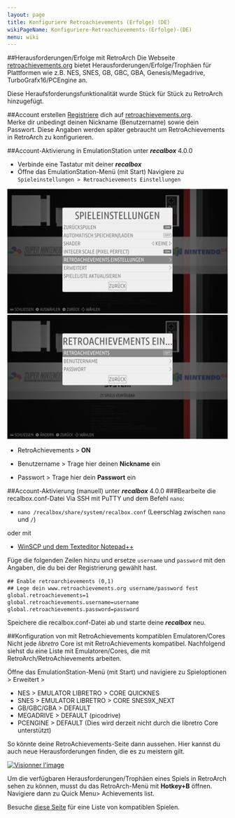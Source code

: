 ```yaml
---
layout: page
title: Konfiguriere Retroachievements (Erfolge) (DE)
wikiPageName: Konfiguriere-Retroachievements-(Erfolge)-(DE)
menu: wiki
---
```


##Herausforderungen/Erfolge mit RetroArch
Die Webseite [retroachievements.org](http://www.retroachievements.org) bietet Herausforderungen/Erfolge/Trophäen für Plattformen wie z.B. NES, SNES, GB, GBC, GBA, Genesis/Megadrive, TurboGrafx16/PCEngine an.  
  
Diese Heraufsforderungsfunktionalität wurde Stück für Stück zu RetroArch hinzugefügt.
  
##Account erstellen
[Registriere](http://retroachievements.org/createaccount.php) dich auf [retroachievements.org](http://www.retroachivements.org).  
Merke dir unbedingt deinen Nickname (Benutzername) sowie dein Passwort. Diese Angaben werden später gebraucht um RetroAchievements in RetroArch zu konfigurieren.  

##Account-Aktivierung in EmulationStation unter ***recalbox*** 4.0.0
* Verbinde eine Tastatur mit deiner ***recalbox***
* Öffne das EmulationStation-Menü (mit Start)
Navigiere zu `Spieleinstellungen > Retroachievements Einstellungen`  
  
![](https://github.com/lackyluuk/recalbox-os/blob/master/wiki/images/Retroachievementseinstellungen.png)
![](https://github.com/lackyluuk/recalbox-os/blob/master/wiki/images/Retroachievements.png) 
    
* RetroAchievements > **ON**  
  
* Benutzername > Trage hier deinen **Nickname** ein  
  
* Passwort > Trage hier dein **Passwort** ein  
  
##Account-Aktivierung (manuell) unter ***recalbox*** 4.0.0
###Bearbeite die recalbox.conf-Datei
Via SSH mit PuTTY und dem Befehl `nano`:  
  
* `nano /recalbox/share/system/recalbox.conf` (Leerschlag zwischen `nano` und `/`)  
  
oder mit 
  
* [WinSCP und dem Texteditor Notepad++]( https://github.com/recalbox/recalbox-os/wiki/Netzwerk-Zugriff-mit-WinSCP-(DE))  
  
Füge die folgenden Zeilen hinzu und ersetze `username` und `password` mit den Angaben, die du bei der Registrierung gewählt hast.  
  
    ## Enable retroarchievements (0,1)   
    ## Lege dein www.retroachievements.org username/password fest  
    global.retroachievements=1  
    global.retroachievements.username=username  
    global.retroachievements.password=password  
  
Speichere die recalbox.conf-Datei ab und starte deine ***recalbox*** neu.  

##Konfiguration von mit RetroAchievements kompatiblen Emulatoren/Cores 
Nicht jede *libretro* Core ist mit RetroAchievements kompatibel. Nachfolgend siehst du eine Liste mit Emulatoren/Cores, die mit RetroArch/RetroAchievements arbeiten.  
  
Öffne das EmulationStation-Menü (mit Start) und navigiere zu Spieloptionen > Erweitert >  
  
* NES > EMULATOR LIBRETRO > CORE QUICKNES  
* SNES > EMULATOR LIBRETRO > CORE SNES9X_NEXT  
* GB/GBC/GBA > DEFAULT  
* MEGADRIVE > DEFAULT (picodrive)  
* PCENGINE > DEFAULT (Dies wird derzeit nicht durch die libretro Core unterstützt)  
  
So könnte deine RetroAchievements-Seite dann aussehen. Hier kannst du auch neue Herausforderungen finden, die es zu meistern gilt.  
  
<a href="http://www.zimagez.com/zimage/retroachivement.php" target="_blank" title="Visionner l'image"><img src="http://www.zimagez.com/miniature/retroachivement.png" alt="Visionner l'image" /></a>  
  
Um die verfügbaren Herausforderungen/Trophäen eines Spiels in RetroArch sehen zu können, musst du das RetroArch-Menü mit **Hotkey+B** öffnen. Navigiere dann zu Quick Menu> Achievements list.  
  
Besuche [diese Seite](http://retroachievements.org/gameList.php) für eine Liste von kompatiblen Spielen.  
